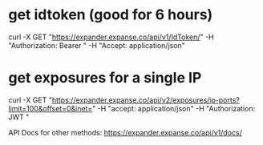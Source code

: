 # get idtoken (good for 6 hours)
curl -X GET "https://expander.expanse.co/api/v1/IdToken/" -H "Authorization: Bearer <BearerTokenFromPDF>" -H "Accept: application/json"
 
# get exposures for a single IP
curl -X GET "https://expander.expanse.co/api/v2/exposures/ip-ports?limit=100&offset=0&inet=<ipaddress>" -H "accept: application/json" -H "Authorization: JWT <idtoken>"

API Docs for other methods: https://expander.expanse.co/api/v1/docs/